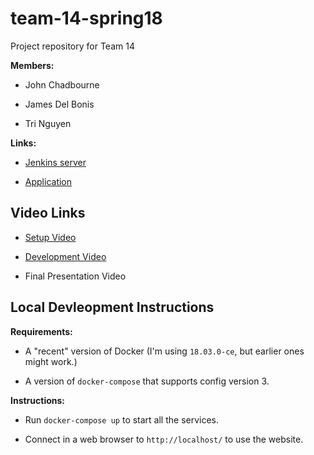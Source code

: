 # team-14-spring18

Project repository for Team 14

**Members:**

* John Chadbourne

* James Del Bonis

* Tri Nguyen

**Links:**

* [Jenkins server](https://ci.tr3y.io/)

* [Application](http://odysseus.tr3y.io/)

## Video Links

* [Setup Video](https://www.youtube.com/watch?v=Yg_u3zQWqoQ)

* [Development Video](htps://www.youtube.com/watch?v=x1LJwC2HcsA)

* Final Presentation Video

## Local Devleopment Instructions

**Requirements:**

* A "recent" version of Docker (I'm using `18.03.0-ce`, but earlier ones might work.)

* A version of `docker-compose` that supports config version 3.

**Instructions:**

* Run `docker-compose up` to start all the services.

* Connect in a web browser to `http://localhost/` to use the website.


